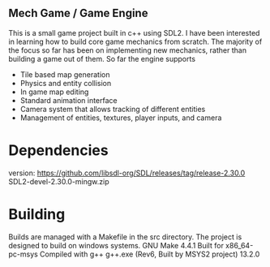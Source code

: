 ## Mech Game / Game Engine
This is a small game project built in c++ using SDL2. I have been interested in learning how to build core game mechanics from scratch. The majority of the focus so far has been on implementing new mechanics, rather than building a game out of them. So far the engine supports
* Tile based map generation
* Physics and entity collision
* In game map editing 
* Standard animation interface
* Camera system that allows tracking of different entities
* Management of entities, textures, player inputs, and camera

# Dependencies
version: https://github.com/libsdl-org/SDL/releases/tag/release-2.30.0
SDL2-devel-2.30.0-mingw.zip

# Building
Builds are managed with a Makefile in the src directory. The project is designed to build on windows systems. 
    GNU Make 4.4.1
    Built for x86_64-pc-msys
Compiled with g++
    g++.exe (Rev6, Built by MSYS2 project) 13.2.0
